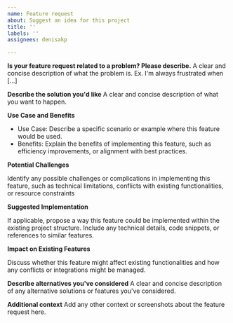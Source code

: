 ```yaml
---
name: Feature request
about: Suggest an idea for this project
title: ''
labels: ''
assignees: denisakp

---
```


**Is your feature request related to a problem? Please describe.**
A clear and concise description of what the problem is. Ex. I'm always frustrated when [...]

**Describe the solution you'd like**
A clear and concise description of what you want to happen.

**Use Case and Benefits**

- Use Case: Describe a specific scenario or example where this feature would be used.
- Benefits: Explain the benefits of implementing this feature, such as efficiency improvements, or alignment with best practices.

**Potential Challenges**

Identify any possible challenges or complications in implementing this feature, such as technical limitations, conflicts with existing functionalities, or resource constraints

**Suggested Implementation**

If applicable, propose a way this feature could be implemented within the existing project structure. Include any technical details, code snippets, or references to similar features.

**Impact on Existing Features**

Discuss whether this feature might affect existing functionalities and how any conflicts or integrations might be managed.

**Describe alternatives you've considered**
A clear and concise description of any alternative solutions or features you've considered.

**Additional context**
Add any other context or screenshots about the feature request here.
